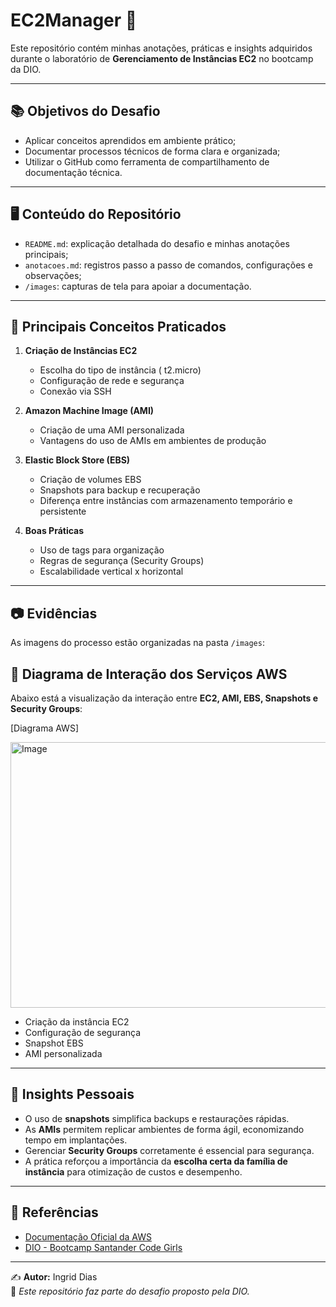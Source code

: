 # EC2Manager 🚀

Este repositório contém minhas anotações, práticas e insights adquiridos durante o laboratório de **Gerenciamento de Instâncias EC2** no bootcamp da DIO.

---
## 📚 Objetivos do Desafio

- Aplicar conceitos aprendidos em ambiente prático;
- Documentar processos técnicos de forma clara e organizada;
- Utilizar o GitHub como ferramenta de compartilhamento de documentação técnica.

---

## 🖥️ Conteúdo do Repositório

- `README.md`: explicação detalhada do desafio e minhas anotações principais;
- `anotacoes.md`: registros passo a passo de comandos, configurações e observações;
- `/images`: capturas de tela para apoiar a documentação.

---

## 📝 Principais Conceitos Praticados

1. **Criação de Instâncias EC2**
   - Escolha do tipo de instância ( t2.micro)
   - Configuração de rede e segurança
   - Conexão via SSH

2. **Amazon Machine Image (AMI)**
   - Criação de uma AMI personalizada
   - Vantagens do uso de AMIs em ambientes de produção

3. **Elastic Block Store (EBS)**
   - Criação de volumes EBS
   - Snapshots para backup e recuperação
   - Diferença entre instâncias com armazenamento temporário e persistente

4. **Boas Práticas**
   - Uso de tags para organização
   - Regras de segurança (Security Groups)
   - Escalabilidade vertical x horizontal

---

## 📷 Evidências

As imagens do processo estão organizadas na pasta `/images`:
## 🔗 Diagrama de Interação dos Serviços AWS

Abaixo está a visualização da interação entre **EC2, AMI, EBS, Snapshots e Security Groups**:

[Diagrama AWS]

<img width="632" height="425" alt="Image" src="https://github.com/user-attachments/assets/2546223a-fff7-4d2d-80d6-c0b5a04d6ffe" />



- Criação da instância EC2
- Configuração de segurança
- Snapshot EBS
- AMI personalizada

---

## 🌟 Insights Pessoais

- O uso de **snapshots** simplifica backups e restaurações rápidas.
- As **AMIs** permitem replicar ambientes de forma ágil, economizando tempo em implantações.
- Gerenciar **Security Groups** corretamente é essencial para segurança.
- A prática reforçou a importância da **escolha certa da família de instância** para otimização de custos e desempenho.

---

## 🔗 Referências

- [Documentação Oficial da AWS](https://docs.aws.amazon.com/)
- [DIO - Bootcamp Santander Code Girls](https://www.dio.me/)

---

✍️ **Autor:** Ingrid Dias  
📌 *Este repositório faz parte do desafio proposto pela DIO.*
